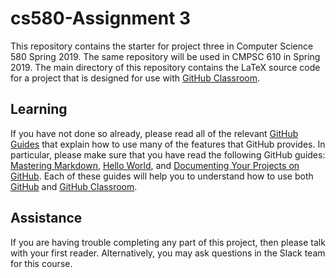 
# cs580-Assignment 3

This repository contains the starter for project three in Computer Science 580 Spring 2019. The same repository will be used in CMPSC 610 in Spring 2019. The main directory of this repository contains the LaTeX source code for a project that is designed for use with [GitHub Classroom](https://classroom.github.com/).


## Learning

If you have not done so already, please read all of the relevant [GitHub Guides](https://guides.github.com/) that explain how to use many of the features that GitHub provides. In particular, please make sure that you have read the following GitHub guides: [Mastering Markdown](https://guides.github.com/features/mastering-markdown/), [Hello World](https://guides.github.com/activities/hello-world/), and [Documenting Your Projects on GitHub](https://guides.github.com/features/wikis/). Each of these guides will help you to understand how to use both [GitHub](http://github.com) and [GitHub Classroom](https://classroom.github.com/).


## Assistance

If you are having trouble completing any part of this project, then please talk with your first reader. Alternatively, you may ask questions in the Slack team for this course. 

